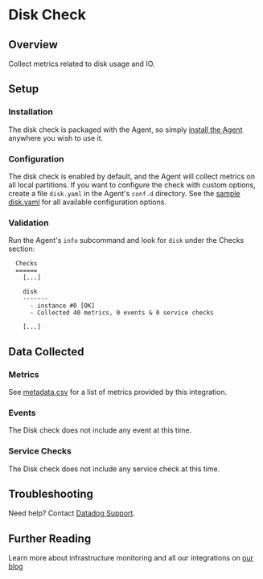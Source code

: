 # Disk Check

## Overview

Collect metrics related to disk usage and IO.

## Setup
### Installation

The disk check is packaged with the Agent, so simply [install the Agent](https://app.datadoghq.com/account/settings#agent) anywhere you wish to use it.

### Configuration

The disk check is enabled by default, and the Agent will collect metrics on all local partitions. If you want to configure the check with custom options, create a file `disk.yaml` in the Agent's `conf.d` directory. See the [sample disk.yaml](https://github.com/DataDog/integrations-core/blob/master/disk/conf.yaml.default) for all available configuration options.

### Validation

Run the Agent's `info` subcommand and look for `disk` under the Checks section:

```
  Checks
  ======
    [...]

    disk
    -------
      - instance #0 [OK]
      - Collected 40 metrics, 0 events & 0 service checks

    [...]
```

## Data Collected
### Metrics

See [metadata.csv](https://github.com/DataDog/integrations-core/blob/master/disk/metadata.csv) for a list of metrics provided by this integration.

### Events
The Disk check does not include any event at this time.

### Service Checks
The Disk check does not include any service check at this time.

## Troubleshooting
Need help? Contact [Datadog Support](http://docs.datadoghq.com/help/).

## Further Reading
Learn more about infrastructure monitoring and all our integrations on [our blog](https://www.datadoghq.com/blog/)

